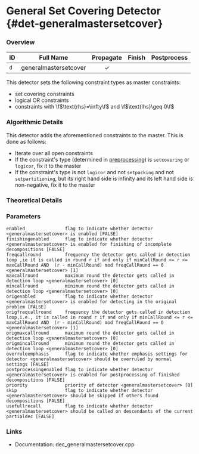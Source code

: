 # General Set Covering Detector {#det-generalmastersetcover}
### Overview

| ID |          Full Name          | Propagate | Finish | Postprocess |
|----|-----------------------------|:---------:|:------:|:-----------:|
| `d` | generalmastersetcover       | ✓ |   |   |

This detector sets the following constraint types as master constraints:
- set covering constraints
- logical OR constraints
- constraints with \f$\text{rhs}=\infty\f$ and \f$\text{lhs}\geq 0\f$


### Algorithmic Details
This detector adds the aforementioned constraints to the master. This is done as follows:
* Iterate over all open constraints
 * If the constraint's type (determined in [preprocessing](#preprocessing)) is `setcovering` or `logicor`, fix it to the master
 * If the constraint's type is not `logicor` and not `setpacking` and not `setpartitioning`, but its right hand side is infinity and its left hand side is non-negative, fix it to the master

### Theoretical Details

### Parameters

    enabled               flag to indicate whether detector <generalmastersetcover> is enabled [FALSE]
    finishingenabled      flag to indicate whether detector <generalmastersetcover> is enabled for finishing of incomplete decompositions [FALSE]
    freqcallround         frequency the detector gets called in detection loop ,ie it is called in round r if and only if minCallRound <= r <= maxCallRound AND  (r - minCallRound) mod freqCallRound == 0 <generalmastersetcover> [1]
    maxcallround          maximum round the detector gets called in detection loop <generalmastersetcover> [0]
    mincallround          minimum round the detector gets called in detection loop <generalmastersetcover> [0]
    origenabled           flag to indicate whether detector <generalmastersetcover> is enabled for detecting in the original problem [FALSE]
    origfreqcallround     frequency the detector gets called in detection loop,i.e., it is called in round r if and only if minCallRound <= r <= maxCallRound AND  (r - minCallRound) mod freqCallRound == 0 <generalmastersetcover> [1]
    origmaxcallround      maximum round the detector gets called in detection loop <generalmastersetcover> [0]
    origmincallround      minimum round the detector gets called in detection loop <generalmastersetcover> [0]
    overruleemphasis      flag to indicate whether emphasis settings for detector <generalmastersetcover> should be overruled by normal settings [FALSE]
    postprocessingenabled flag to indicate whether detector <generalmastersetcover> is enabled for postprocessing of finished decompositions [FALSE]
    priority              priority of detector <generalmastersetcover> [0]
    skip                  flag to indicate whether detector <generalmastersetcover> should be skipped if others found decompositions [FALSE]
    usefullrecall         flag to indicate whether detector <generalmastersetcover> should be called on descendants of the current partialdec [FALSE]


### Links
 * Documentation: dec_generalmastersetcover.cpp
